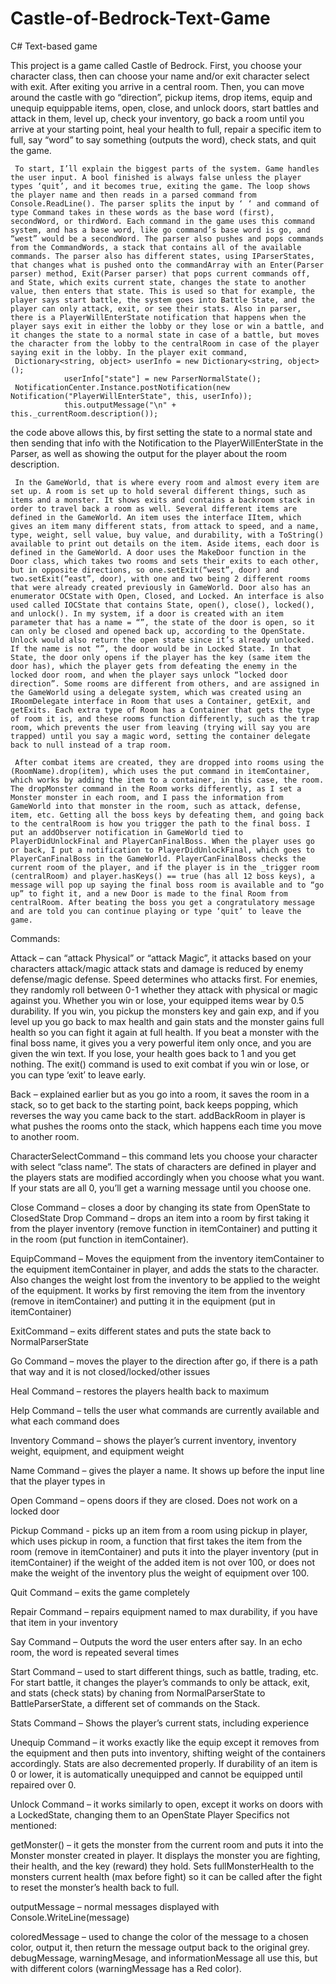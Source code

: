 # Castle-of-Bedrock-Text-Game
C# Text-based game

This project is a game called Castle of Bedrock. First, you choose your character class, then can choose your name and/or exit character select with exit. After exiting you arrive in a central room. Then, you can move around the castle with go “direction”, pickup items, drop items, equip and unequip equippable items, open, close, and unlock doors, start battles and attack in them, level up, check your inventory, go back a room until you arrive at your starting point, heal your health to full, repair a specific item to full, say “word” to say something (outputs the word), check stats, and quit the game.

     To start, I’ll explain the biggest parts of the system. Game handles the user input. A bool finished is always false unless the player types ‘quit’, and it becomes true, exiting the game. The loop shows the player name and then reads in a parsed command from Console.ReadLine(). The parser splits the input by ‘ ‘ and command of type Command takes in these words as the base word (first), secondWord, or thirdWord. Each command in the game uses this command system, and has a base word, like go command’s base word is go, and “west” would be a secondWord. The parser also pushes and pops commands from the CommandWords, a stack that contains all of the available commands. The parser also has different states, using IParserStates, that changes what is pushed onto the commandArray with an Enter(Parser parser) method, Exit(Parser parser) that pops current commands off, and State, which exits current state, changes the state to another value, then enters that state. This is used so that for example, the player says start battle, the system goes into Battle State, and the player can only attack, exit, or see their stats. Also in parser, there is a PlayerWillEnterState notification that happens when the player says exit in either the lobby or they lose or win a battle, and it changes the state to a normal state in case of a battle, but moves the character from the lobby to the centralRoom in case of the player saying exit in the lobby. In the player exit command, 
     Dictionary<string, object> userInfo = new Dictionary<string, object>();
                userInfo["state"] = new ParserNormalState();
     NotificationCenter.Instance.postNotification(new Notification("PlayerWillEnterState", this, userInfo));
                this.outputMessage("\n" + this._currentRoom.description());
                
the code above allows this, by first setting the state to a normal state and then sending that info with the Notification to the PlayerWillEnterState in the Parser, as well as showing the output for the player about the room description.

     In the GameWorld, that is where every room and almost every item are set up. A room is set up to hold several different things, such as items and a monster. It shows exits and contains a backroom stack in order to travel back a room as well. Several different items are defined in the GameWorld. An item uses the interface IItem, which gives an item many different stats, from attack to speed, and a name, type, weight, sell value, buy value, and durability, with a ToString() available to print out details on the item. Aside items, each door is defined in the GameWorld. A door uses the MakeDoor function in the Door class, which takes two rooms and sets their exits to each other, but in opposite directions, so one.setExit(“west”, door) and two.setExit(“east”, door), with one and two being 2 different rooms that were already created previously in GameWorld. Door also has an enumerator OCState with Open, Closed, and Locked. An interface is also used called IOCState that contains State, open(), close(), locked(), and unlock(). In my system, if a door is created with an item parameter that has a name = “”, the state of the door is open, so it can only be closed and opened back up, according to the OpenState. Unlock would also return the open state since it’s already unlocked. If the name is not “”, the door would be in Locked State. In that State, the door only opens if the player has the key (same item the door has), which the player gets from defeating the enemy in the locked door room, and when the player says unlock “locked door direction”. Some rooms are different from others, and are assigned in the GameWorld using a delegate system, which was created using an IRoomDelegate interface in Room that uses a Container, getExit, and getExits. Each extra type of Room has a Container that gets the type of room it is, and these rooms function differently, such as the trap room, which prevents the user from leaving (trying will say you are trapped) until you say a magic word, setting the container delegate back to null instead of a trap room.
     
     After combat items are created, they are dropped into rooms using the (RoomName).drop(item), which uses the put command in itemContainer, which works by adding the item to a container, in this case, the room. The dropMonster command in the Room works differently, as I set a Monster monster in each room, and I pass the information from GameWorld into that monster in the room, such as attack, defense, item, etc. Getting all the boss keys by defeating them, and going back to the centralRoom is how you trigger the path to the final boss. I put an addObserver notification in GameWorld tied to PlayerDidUnlockFinal and PlayerCanFinalBoss. When the player uses go or back, I put a notification to PlayerDidUnlockFinal, which goes to PlayerCanFinalBoss in the GameWorld. PlayerCanFinalBoss checks the current room of the player, and if the player is in the _trigger room (centralRoom) and player.hasKeys() == true (has all 12 boss keys), a message will pop up saying the final boss room is available and to “go up” to fight it, and a new Door is made to the final Room from centralRoom. After beating the boss you get a congratulatory message and are told you can continue playing or type ‘quit’ to leave the game.
     
Commands:

Attack – can “attack Physical” or “attack Magic”, it attacks based on your characters attack/magic attack stats and damage is reduced by enemy defense/magic defense. Speed determines who attacks first. For enemies, they randomly roll between 0-1 whether they attack with physical or magic against you. Whether you win or lose, your equipped items wear by 0.5 durability. If you win, you pickup the monsters key and gain exp, and if you level up you go back to max health and gain stats and the monster gains full health so you can fight it again at full health. If you beat a monster with the final boss name, it gives you a very powerful item only once, and you are given the win text. If you lose, your health goes back to 1 and you get nothing. The exit() command is used to exit combat if you win or lose, or you can type ‘exit’ to leave early.

Back – explained earlier but as you go into a room, it saves the room in a stack, so to get back to the starting point, back keeps popping, which reverses the way you came back to the start. addBackRoom in player is what pushes the rooms onto the stack, which happens each time you move to another room.

CharacterSelectCommand – this command lets you choose your character with select “class name”. The stats of characters are defined in player and the players stats are modified accordingly when you choose what you want. If your stats are all 0, you’ll get a warning message until you choose one.

Close Command – closes a door by changing its state from OpenState to ClosedState
Drop Command – drops an item into a room by first taking it from the player inventory (remove function in itemContainer) and putting it in the room (put function in itemContainer).

EquipCommand – Moves the equipment from the inventory itemContainer to the equipment itemContainer in player, and adds the stats to the character. Also changes the weight lost from the inventory to be applied to the weight of the equipment. It works by first removing the item from the inventory (remove in itemContainer)  and putting it in the equipment (put in itemContainer)

ExitCommand – exits different states and puts the state back to NormalParserState

Go Command – moves the player to the direction after go, if there is a path that way and it is not closed/locked/other issues

Heal Command – restores the players health back to maximum

Help Command – tells the user what commands are currently available and what each command does

Inventory Command – shows the player’s current inventory, inventory weight, equipment, and equipment weight

Name Command – gives the player a name. It shows up before the input line that the player types in

Open Command – opens doors if they are closed. Does not work on a locked door

Pickup Command -  picks up an item from a room using pickup in player, which uses pickup in room, a function that first takes the item from the room (remove in itemContainer) and puts it into the player inventory (put in itemContainer) if the weight of the added item is not over 100, or does not make the weight of the inventory plus the weight of equipment over 100.

Quit Command – exits the game completely

Repair Command – repairs equipment named to max durability, if you have that item in your inventory

Say Command – Outputs the word the user enters after say. In an echo room, the word is repeated several times

Start Command – used to start different things, such as battle, trading, etc. For start battle, it changes the player’s commands to only be attack, exit, and stats (check stats) by chaning from NormalParserState to BattleParserState, a different set of commands on the Stack.

Stats Command – Shows the player’s current stats, including experience

Unequip Command – it works exactly like the equip except it removes from the equipment and then puts into inventory, shifting weight of the containers accordingly. Stats are also decremented properly. If durability of an item is 0 or lower, it is automatically unequipped and cannot be equipped until repaired over 0.

Unlock Command – it works similarly to open, except it works on doors with a LockedState, changing them to an OpenState
Player Specifics not mentioned:

getMonster() – it gets the monster from the current room and puts it into the Monster monster created in player. It displays the monster you are fighting, their health, and the key (reward) they hold. Sets fullMonsterHealth to the monsters current health (max before fight) so it can be called after the fight to reset the monster’s health back to full.

outputMessage – normal messages displayed with Console.WriteLine(message)

coloredMessage – used to change the color of the message to a chosen color, output it, then return the message output back to the original grey. debugMessage, warningMesage, and informationMessage all use this, but with different colors (warningMessage has a Red color).
